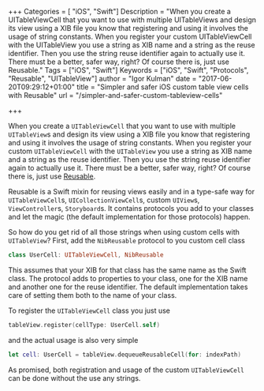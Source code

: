 +++
Categories = [ "iOS", "Swift"]
Description = "When you create a UITableViewCell that you want to use with multiple UITableViews and design its view using a XIB file you know that registering and using it involves the usage of string constants. When you register your custom UITableViewCell with the UITableView you use a string as XIB name and a string as the reuse identifier. Then you use the string reuse identifier again to actually use it. There must be a better, safer way, right? Of course there is, just use Reusable."
Tags = ["iOS", "Swift"]
Keywords = ["iOS", "Swift", "Protocols", "Reusable", "UITableView"]
author = "Igor Kulman"
date = "2017-06-20T09:29:12+01:00"
title = "Simpler and safer iOS custom table view cells with Reusable"
url = "/simpler-and-safer-custom-tableview-cells"

+++

When you create a `UITableViewCell` that you want to use with multiple `UITableView`s and design its view using a XIB file you know that registering and using it involves the usage of string constants. When you register your custom `UITableViewCell` with the `UITableView` you use a string as XIB name and a string as the reuse identifier. Then you use the string reuse identifier again to actually use it. There must be a better, safer way, right? Of course there is, just use [Reusable](https://github.com/AliSoftware/Reusable).

Reusable is a Swift mixin for reusing views easily and in a type-safe way for `UITableViewCell`s, `UICollectionViewCell`s, custom `UIView`s, `ViewController`s, `Storyboard`s. It contains protocols you add to your classes and let the magic (the default implementation for those protocols) happen.

So how do you get rid of all those strings when using custom cells with `UITableView`? First, add the `NibReusable` protocol to you custom cell class

<!--more-->

```swift
class UserCell: UITableViewCell, NibReusable
```

This assumes that your XIB for that class has the same name as the Swift class. The protocol adds to properties to your class, one for the XIB name and another one for the reuse identifier. The default implementation takes care of setting them both to the name of your class.

To register the `UITableViewCell` class you just use

```swift
tableView.register(cellType: UserCell.self)
```

and the actual usage is also very simple

```swift
let cell: UserCell = tableView.dequeueReusableCell(for: indexPath)
```

As promised, both registration and usage of the custom `UITableViewCell` can be done without the use any strings.
